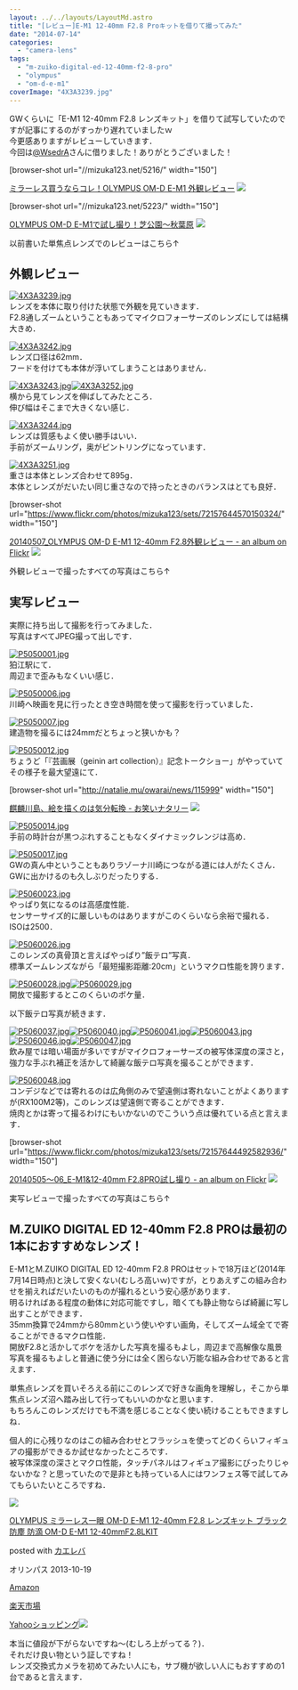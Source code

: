 ```yaml
---
layout: ../../layouts/LayoutMd.astro
title: "[レビュー]E-M1 12-40mm F2.8 Proキットを借りて撮ってみた"
date: "2014-07-14"
categories: 
  - "camera-lens"
tags: 
  - "m-zuiko-digital-ed-12-40mm-f2-8-pro"
  - "olympus"
  - "om-d-e-m1"
coverImage: "4X3A3239.jpg"
---
```


GWくらいに「E-M1 12-40mm F2.8 レンズキット」を借りて試写していたのですが記事にするのがすっかり遅れていましたｗ  
今更感ありますがレビューしていきます．  
今回は[@WsedrA](https://twitter.com/WsedrA)さんに借りました！ありがとうございました！

\[browser-shot url="//mizuka123.net/5216/" width="150"\]

[ミラーレス買うならコレ！OLYMPUS OM-D E-M1 外観レビュー](//mizuka123.net/5216/) [![](http://b.hatena.ne.jp/entry/image///mizuka123.net/5216/)](http://b.hatena.ne.jp/entry///mizuka123.net/5216/)

\[browser-shot url="//mizuka123.net/5223/" width="150"\]

[OLYMPUS OM-D E-M1で試し撮り！芝公園～秋葉原](//mizuka123.net/5223/) [![](http://b.hatena.ne.jp/entry/image///mizuka123.net/5223/)](http://b.hatena.ne.jp/entry///mizuka123.net/5223/)

以前書いた単焦点レンズでのレビューはこちら↑

## 外観レビュー

[![4X3A3239.jpg](images/14134035054_49caaaf822_b.jpg)](https://www.flickr.com/photos/67522130@N08/14134035054/ "4X3A3239.jpg")  
レンズを本体に取り付けた状態で外観を見ていきます．  
F2.8通しズームということもあってマイクロフォーサーズのレンズにしては結構大きめ．

[![4X3A3242.jpg](images/14133784595_ee87403f90_b.jpg)](https://www.flickr.com/photos/67522130@N08/14133784595/ "4X3A3242.jpg")  
レンズ口径は62mm．  
フードを付けても本体が浮いてしまうことはありません．

[![4X3A3243.jpg](images/14134040184_5879c84a1d_b.jpg)](https://www.flickr.com/photos/67522130@N08/14134040184/ "4X3A3243.jpg")[![4X3A3252.jpg](images/14110609206_2c575961cc_b.jpg)](https://www.flickr.com/photos/67522130@N08/14110609206/ "4X3A3252.jpg")  
横から見てレンズを伸ばしてみたところ．  
伸び幅はそこまで大きくない感じ．

[![4X3A3244.jpg](images/14130448031_88695d12e7_b.jpg)](https://www.flickr.com/photos/67522130@N08/14130448031/ "4X3A3244.jpg")  
レンズは質感もよく使い勝手はいい．  
手前がズームリング，奥がピントリングになっています．

[![4X3A3251.jpg](images/13947164428_92ebe08f7d_b.jpg)](https://www.flickr.com/photos/67522130@N08/13947164428/ "4X3A3251.jpg")  
重さは本体とレンズ合わせて895g．  
本体とレンズがだいたい同じ重さなので持ったときのバランスはとても良好．

\[browser-shot url="https://www.flickr.com/photos/mizuka123/sets/72157644570150324/" width="150"\]

[20140507\_OLYMPUS OM-D E-M1 12-40mm F2.8外観レビュー - an album on Flickr](https://www.flickr.com/photos/mizuka123/sets/72157644570150324/) [![](http://b.hatena.ne.jp/entry/image/https://www.flickr.com/photos/mizuka123/sets/72157644570150324/)](http://b.hatena.ne.jp/entry/https://www.flickr.com/photos/mizuka123/sets/72157644570150324/)

外観レビューで撮ったすべての写真はこちら↑

## 実写レビュー

実際に持ち出して撮影を行ってみました．  
写真はすべてJPEG撮って出しです．

[![P5050001.jpg](images/13936317590_9b4d51b59e_b.jpg)](https://www.flickr.com/photos/67522130@N08/13936317590/ "P5050001.jpg")  
狛江駅にて．  
周辺まで歪みもなくいい感じ．

[![P5050006.jpg](images/13936278947_e3021f42ee_b.jpg)](https://www.flickr.com/photos/67522130@N08/13936278947/ "P5050006.jpg")  
川崎へ映画を見に行ったとき空き時間を使って撮影を行っていました．

[![P5050007.jpg](images/14119930642_ae7b9b85c4_b.jpg)](https://www.flickr.com/photos/67522130@N08/14119930642/ "P5050007.jpg")  
建造物を撮るには24mmだとちょっと狭いかも？

[![P5050012.jpg](images/14123279844_2d046335f0_b.jpg)](https://www.flickr.com/photos/67522130@N08/14123279844/ "P5050012.jpg")  
ちょうど「『芸画展（geinin art collection）』記念トークショー」がやっていてその様子を最大望遠にて．

\[browser-shot url="http://natalie.mu/owarai/news/115999" width="150"\]

[麒麟川島、絵を描くのは気分転換 - お笑いナタリー](http://natalie.mu/owarai/news/115999) [![](http://b.hatena.ne.jp/entry/image/http://natalie.mu/owarai/news/115999)](http://b.hatena.ne.jp/entry/http://natalie.mu/owarai/news/115999)

[![P5050014.jpg](images/13936330488_896e1aecac_b.jpg)](https://www.flickr.com/photos/67522130@N08/13936330488/ "P5050014.jpg")  
手前の時計台が黒つぶれすることもなくダイナミックレンジは高め．

[![P5050017.jpg](images/13936340040_4bd000baaf_b.jpg)](https://www.flickr.com/photos/67522130@N08/13936340040/ "P5050017.jpg")  
GWの真ん中ということもありラゾーナ川崎につながる道には人がたくさん．  
GWに出かけるのも久しぶりだったりする．

[![P5060023.jpg](images/14119653841_1de9f28fbb_b.jpg)](https://www.flickr.com/photos/67522130@N08/14119653841/ "P5060023.jpg")  
やっぱり気になるのは高感度性能．  
センサーサイズ的に厳しいものはありますがこのくらいなら余裕で撮れる．  
ISOは2500．

[![P5060026.jpg](images/14143032443_21d952d764_b.jpg)](https://www.flickr.com/photos/67522130@N08/14143032443/ "P5060026.jpg")  
このレンズの真骨頂と言えばやっぱり”飯テロ”写真．  
標準ズームレンズながら「最短撮影距離:20cm」というマクロ性能を誇ります．

[![P5060028.jpg](images/13936337958_573745d254_b.jpg)](https://www.flickr.com/photos/67522130@N08/13936337958/ "P5060028.jpg")[![P5060029.jpg](images/14099799806_a07cefc538_b.jpg)](https://www.flickr.com/photos/67522130@N08/14099799806/ "P5060029.jpg")  
開放で撮影するとこのくらいのボケ量．

以下飯テロ写真が続きます．

[![P5060037.jpg](images/14123295614_a8c8f3413e_b.jpg)](https://www.flickr.com/photos/67522130@N08/14123295614/ "P5060037.jpg")[![P5060040.jpg](images/14123298464_fffd9f7f25_b.jpg)](https://www.flickr.com/photos/67522130@N08/14123298464/ "P5060040.jpg")[![P5060041.jpg](images/14119669061_f57fbafdbd_b.jpg)](https://www.flickr.com/photos/67522130@N08/14119669061/ "P5060041.jpg")[![P5060043.jpg](images/13936358200_4ae996cb41_b.jpg)](https://www.flickr.com/photos/67522130@N08/13936358200/ "P5060043.jpg")[![P5060046.jpg](images/13936309387_84cb1ec08b_b.jpg)](https://www.flickr.com/photos/67522130@N08/13936309387/ "P5060046.jpg")[![P5060047.jpg](images/14123304074_423f32dc71_b.jpg)](https://www.flickr.com/photos/67522130@N08/14123304074/ "P5060047.jpg")  
飲み屋では暗い場面が多いですがマイクロフォーサーズの被写体深度の深さと，強力な手ぶれ補正を活かして綺麗な飯テロ写真を撮ることができます．

[![P5060048.jpg](images/13936363950_5850e493f5_b.jpg)](https://www.flickr.com/photos/67522130@N08/13936363950/ "P5060048.jpg")  
コンデジなどでは寄れるのは広角側のみで望遠側は寄れないことがよくありますが(RX100M2等)，このレンズは望遠側で寄ることができます．  
焼肉とかは寄って撮るわけにもいかないのでこういう点は優れている点と言えます．

\[browser-shot url="https://www.flickr.com/photos/mizuka123/sets/72157644492582936/" width="150"\]

[20140505～06\_E-M1&12-40mm F2.8PRO試し撮り - an album on Flickr](https://www.flickr.com/photos/mizuka123/sets/72157644492582936/) [![](http://b.hatena.ne.jp/entry/image/https://www.flickr.com/photos/mizuka123/sets/72157644492582936/)](http://b.hatena.ne.jp/entry/https://www.flickr.com/photos/mizuka123/sets/72157644492582936/)

実写レビューで撮ったすべての写真はこちら↑

## M.ZUIKO DIGITAL ED 12-40mm F2.8 PROは最初の1本におすすめなレンズ！

E-M1とM.ZUIKO DIGITAL ED 12-40mm F2.8 PROはセットで18万ほど(2014年7月14日時点)と決して安くない(むしろ高いｗ)ですが，とりあえずこの組み合わせを揃えればだいたいのものが撮れるという安心感があります．  
明るければある程度の動体に対応可能ですし，暗くても静止物ならば綺麗に写し出すことができます．  
35mm換算で24mmから80mmという使いやすい画角，そしてズーム域全てで寄ることができるマクロ性能．  
開放F2.8と活かしてボケを活かした写真を撮るもよし，周辺まで高解像な風景写真を撮るもよしと普通に使う分には全く困らない万能な組み合わせであると言えます．

単焦点レンズを買いそろえる前にこのレンズで好きな画角を理解し，そこから単焦点レンズ沼へ踏み出して行ってもいいのかなと思います．  
もちろんこのレンズだけでも不満を感じることなく使い続けることもできますしね．

個人的に心残りなのはこの組み合わせとフラッシュを使ってどのくらいフィギュアの撮影ができるか試せなかったところです．  
被写体深度の深さとマクロ性能，タッチパネルはフィギュア撮影にぴったりじゃないかな？と思っていたので是非とも持っている人にはワンフェス等で試してみてもらいたいところですね．

[![](images/41QkiMoYtqL._SL160_.jpg)](https://www.amazon.co.jp/exec/obidos/ASIN/B00EY6AV3W/mizuka123-22/ref=nosim/)

[OLYMPUS ミラーレス一眼 OM-D E-M1 12-40mm F2.8 レンズキット ブラック 防塵 防滴 OM-D E-M1 12-40mmF2.8LKIT](https://www.amazon.co.jp/exec/obidos/ASIN/B00EY6AV3W/mizuka123-22/ref=nosim/)

posted with [カエレバ](http://kaereba.com)

オリンパス 2013-10-19

[Amazon](http://www.amazon.co.jp/gp/search?keywords=OLYMPUS%20%83%7E%83%89%81%5B%83%8C%83X%88%EA%8A%E1%20OM-D%20E-M1%2012-40mm%20F2.8%20%83%8C%83%93%83Y%83L%83b%83g%20%83u%83%89%83b%83N%20%96h%90o%20%96h%93H%20OM-D%20E-M1%2012-40mmF2.8LKIT&__mk_ja_JP=%83J%83%5E%83J%83i&tag=mizuka123-22 "アマゾン")

[楽天市場](http://hb.afl.rakuten.co.jp/hgc/032b53ee.4b34c5ee.0f4a541e.f440145e/?pc=http%3A%2F%2Fsearch.rakuten.co.jp%2Fsearch%2Fmall%2FOLYMPUS%2520%25E3%2583%259F%25E3%2583%25A9%25E3%2583%25BC%25E3%2583%25AC%25E3%2582%25B9%25E4%25B8%2580%25E7%259C%25BC%2520OM-D%2520E-M1%252012-40mm%2520F2.8%2520%25E3%2583%25AC%25E3%2583%25B3%25E3%2582%25BA%25E3%2582%25AD%25E3%2583%2583%25E3%2583%2588%2520%25E3%2583%2596%25E3%2583%25A9%25E3%2583%2583%25E3%2582%25AF%2520%25E9%2598%25B2%25E5%25A1%25B5%2520%25E9%2598%25B2%25E6%25BB%25B4%2520OM-D%2520E-M1%252012-40mmF2.8LKIT%2F-%2Ff.1-p.1-s.1-sf.0-st.A-v.2%3Fx%3D0%26scid%3Daf_ich_link_urltxt%26m%3Dhttp%3A%2F%2Fm.rakuten.co.jp%2F "楽天市場")

[Yahooショッピング![](//ad.jp.ap.valuecommerce.com/servlet/gifbanner?sid=3066752&pid=881990642)](//ck.jp.ap.valuecommerce.com/servlet/referral?sid=3066752&pid=881990642&vc_url=http%3A%2F%2Fshopping.search.yahoo.co.jp%2Fsearch%3FuIv%3Don%26ei%3DUTF-8%26tab_ex%3Dcommerce%26slider%3D0%26va%3DOLYMPUS%2520%25E3%2583%259F%25E3%2583%25A9%25E3%2583%25BC%25E3%2583%25AC%25E3%2582%25B9%25E4%25B8%2580%25E7%259C%25BC%2520OM-D%2520E-M1%252012-40mm%2520F2.8%2520%25E3%2583%25AC%25E3%2583%25B3%25E3%2582%25BA%25E3%2582%25AD%25E3%2583%2583%25E3%2583%2588%2520%25E3%2583%2596%25E3%2583%25A9%25E3%2583%2583%25E3%2582%25AF%2520%25E9%2598%25B2%25E5%25A1%25B5%2520%25E9%2598%25B2%25E6%25BB%25B4%2520OM-D%2520E-M1%252012-40mmF2.8LKIT "Yahooショッピング")

本当に値段が下がらないですね～(むしろ上がってる？)．  
それだけ良い物という証しですね！  
レンズ交換式カメラを初めてみたい人にも，サブ機が欲しい人にもおすすめの1台であると言えます．

